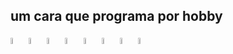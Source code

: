 ## um cara que programa por hobby

<div float="left">
  <a href="#"> <img width = 5% src="https://cdn.jsdelivr.net/gh/devicons/devicon/icons/c/c-original.svg"></a>
  <a href="#"> <img width = 5% src="https://cdn.jsdelivr.net/gh/devicons/devicon/icons/cplusplus/cplusplus-original.svg" /></a>
  <a href="#"> <img width = 5% src="https://cdn.jsdelivr.net/gh/devicons/devicon/icons/html5/html5-original.svg" /></a>
  <a href="#"> <img width = 5% src="https://cdn.jsdelivr.net/gh/devicons/devicon/icons/css3/css3-original.svg" /></a>
  <a href="#"> <img width = 5% src="https://cdn.jsdelivr.net/gh/devicons/devicon/icons/javascript/javascript-original.svg" /></a>
  <a href="#"> <img width = 5% src="https://cdn.jsdelivr.net/gh/devicons/devicon@latest/icons/arduino/arduino-original.svg" /></a>
  <a href="#"> <img width = 5% src="https://cdn.jsdelivr.net/gh/devicons/devicon@latest/icons/java/java-original.svg" /></a>
  <a href="#"> <img width = 5% src="https://cdn.jsdelivr.net/gh/devicons/devicon@latest/icons/mysql/mysql-original.svg" /></a>
</div>
<!--
**jmpdf/jmpdf** is a ✨ _special_ ✨ repository because its `README.md` (this file) appears on your GitHub profile.

Here are some ideas to get you started:

- 🔭 I’m currently working on ...
- 🌱 I’m currently learning ...
- 👯 I’m looking to collaborate on ...
- 🤔 I’m looking for help with ...
- 💬 Ask me about ...
- 📫 How to reach me: ...
- 😄 Pronouns: ...
- ⚡ Fun fact: ...
-->
